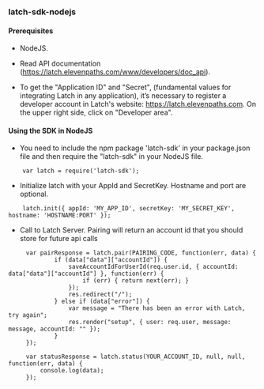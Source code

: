 ### latch-sdk-nodejs ###


#### Prerequisites ####

* NodeJS.

* Read API documentation (https://latch.elevenpaths.com/www/developers/doc_api).

* To get the "Application ID" and "Secret", (fundamental values for integrating Latch in any application), it’s necessary to register a developer account in Latch's website: https://latch.elevenpaths.com. On the upper right side, click on "Developer area".


#### Using the SDK in NodeJS ####

* You need to include the npm package 'latch-sdk' in your package.json file and then require the "latch-sdk" in your NodeJS file.
```
    var latch = require('latch-sdk');
```

* Initialize latch with your AppId and SecretKey. Hostname and port are optional.
```
    latch.init({ appId: 'MY_APP_ID', secretKey: 'MY_SECRET_KEY', hostname: 'HOSTNAME:PORT' });
```

* Call to Latch Server. Pairing will return an account id that you should store for future api calls
```
     var pairResponse = latch.pair(PAIRING_CODE, function(err, data) {
             if (data["data"]["accountId"]) {
                 saveAccountIdForUserId(req.user.id, { accountId: data["data"]["accountId"] }, function(err) {
                     if (err) { return next(err); }
                 });
                 res.redirect("/");
             } else if (data["error"]) {
                 var message = "There has been an error with Latch, try again";
                 res.render("setup", { user: req.user, message: message, accountId: "" });
             }
     });
     
     var statusResponse = latch.status(YOUR_ACCOUNT_ID, null, null, function(err, data) {
         console.log(data);
     });
```
